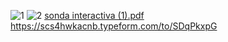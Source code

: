 ![1](https://user-images.githubusercontent.com/81307858/113519935-94731800-955d-11eb-8d60-9f318b1d8c40.png)
![2](https://user-images.githubusercontent.com/81307858/113519938-98069f00-955d-11eb-859b-e11ea3504012.png)
[sonda interactiva (1).pdf](https://github.com/Michellemcisaac/Diseno-para-la-escritura/files/6255262/sonda.interactiva.1.pdf)
https://scs4hwkacnb.typeform.com/to/SDqPkxpG
